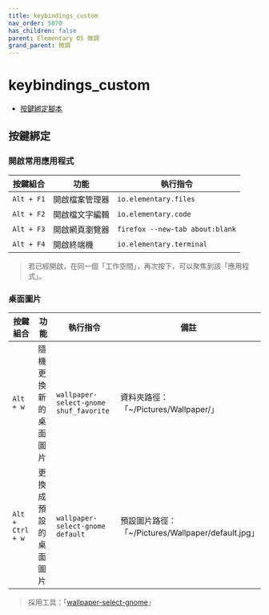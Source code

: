 ```yaml
---
title: keybindings_custom
nav_order: 5070
has_children: false
parent: Elementary OS 微調
grand_parent: 微調
---
```



# keybindings_custom

* [按鍵綁定腳本](https://github.com/samwhelp/note-about-elementary-os/tree/gh-pages/_demo/adjustment/part-elementary/keybindings_custom)


## 按鍵綁定

### 開啟常用應用程式

| 按鍵組合   | 功能           | 執行指令                        |
| ---------- | -------------- | ------------------------------- |
| `Alt + F1` | 開啟檔案管理器 | `io.elementary.files`           |
| `Alt + F2` | 開啟檔文字編輯 | `io.elementary.code`            |
| `Alt + F3` | 開啟網頁瀏覽器 | `firefox --new-tab about:blank` |
| `Alt + F4` | 開啟終端機     | `io.elementary.terminal`        |


> 若已經開啟，在同一個「工作空間」，再次按下，可以聚焦到該「應用程式」。


### 桌面圖片

| 按鍵組合         | 功能                 | 執行指令                               | 備註                                               |
| ---------------- | -------------------- | -------------------------------------- | -------------------------------------------------- |
| `Alt + w`        | 隨機更換新的桌面圖片 | `wallpaper-select-gnome shuf_favorite` | 資料夾路徑：「~/Pictures/Wallpaper/」              |
| `Alt + Ctrl + w` | 更換成預設的桌面圖片 | `wallpaper-select-gnome default`       | 預設圖片路徑：「~/Pictures/Wallpaper/default.jpg」 |


> 採用工具：「[wallpaper-select-gnome](https://samwhelp.github.io/note-about-fzf/read/project/wallpaper-select/wallpaper-select-gnome.html)」

